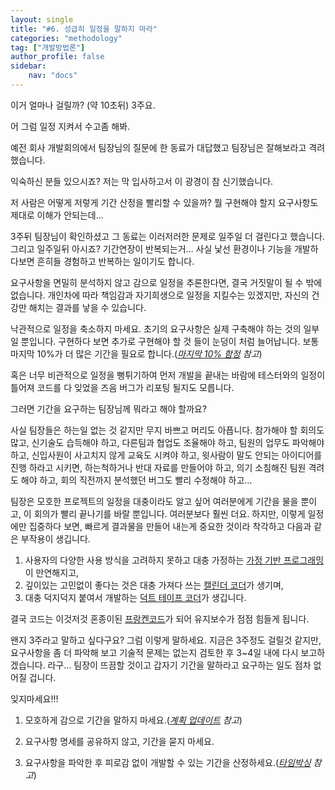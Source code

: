```yaml
---
layout: single
title: "#6. 성급히 일정을 말하지 마라"
categories: "methodology"
tag: ["개발방법론"]
author_profile: false
sidebar: 
    nav: "docs"
---
```


이거 얼마나 걸릴까? (약 10초뒤) 3주요. 

어 그럼 일정 지켜서 수고좀 해봐.  

예전 회사 개발회의에서 팀장님의 질문에 한 동료가 대답했고 팀장님은 잘해보라고 격려했습니다. 

익숙하신 분들 있으시죠? 저는 막 입사하고서 이 광경이 참 신기했습니다.  

저 사람은 어떻게 저렇게 기간 산정을 빨리할 수 있을까? 뭘 구현해야 할지 요구사항도 제대로 이해가 안되는데...

3주뒤 팀장님이 확인하셨고 그 동료는 이러저러한 문제로 일주일 더 걸린다고 했습니다. 그리고 일주일뒤 아시죠? 기간연장이 반복되는거… 사실 낯선 환경이나 기능을 개발하다보면 흔히들 경험하고 반복하는 일이기도 합니다. 

요구사항을 면밀히 분석하지 않고 감으로 일정을 추론한다면, 결국 거짓말이 될 수 밖에 없습니다. 개인차에 따라 책임감과 자기희생으로 일정을 지킬수는 있겠지만, 자신의 건강만 해치는 결과를 낳을 수 있습니다. 

낙관적으로 일정을 축소하지 마세요. 초기의 요구사항은 실제 구축해야 하는 것의 일부일 뿐입니다. 구현하다 보면 추가로 구현해야 할 것 들이 눈덩이 처럼 늘어납니다. 보통 마지막 10%가 더 많은 기간을 필요로 합니다.(*[마지막 10% 함정](https://tango1202.github.io/principle/principle-anti-pattern/#%EB%82%98%EC%81%9C-%EC%9A%B4%EC%98%81-%EA%B4%80%ED%96%89-%EB%A7%88%EC%A7%80%EB%A7%89-10-%ED%95%A8%EC%A0%95last-10-trap) 참고*)

혹은 너무 비관적으로 일정을 뻥튀기하여 먼저 개발을 끝내는 바람에 테스터와의 일정이 틀어져 코드를 다 잊었을 즈음 버그가 리포팅 될지도 모릅니다. 

그러면 기간을 요구하는 팀장님께 뭐라고 해야 할까요?  

사실 팀장들은 하는일 없는 것 같지만 무지 바쁘고 머리도 아픕니다. 참가해야 할 회의도 많고, 신기술도 습득해야 하고, 다른팀과 협업도 조율해야 하고, 팀원의 업무도 파악해야 하고, 신입사원이 사고치지 않게 교육도 시켜야 하고, 윗사람이 말도 안되는 아이디어를 진행 하라고 시키면, 하는척하거나 반대 자료를 만들어야 하고, 의기 소침해진 팀원 격려도 해야 하고, 회의 직전까지 분석했던 버그도 빨리 수정해야 하고…  

팀장은 모호한 프로젝트의 일정을 대충이라도 알고 싶어 여러분에게 기간을 물을 뿐이고, 이 회의가 빨리 끝나기를 바랄 뿐입니다. 여러분보다 훨씬 더요. 하지만, 이렇게 일정에만 집중하다 보면, 빠르게 결과물을 만들어 내는게 중요한 것이라 착각하고 다음과 같은 부작용이 생깁니다.

1. 사용자의 다양한 사용 방식을 고려하지 못하고 대충 가정하는 [가정 기반 프로그래밍](https://tango1202.github.io/principle/principle-anti-pattern/#%EB%82%98%EC%81%9C-%EC%BD%94%EB%94%A9-%EA%B4%80%ED%96%89-%EA%B0%80%EC%A0%95-%EA%B8%B0%EB%B0%98-%ED%94%84%EB%A1%9C%EA%B7%B8%EB%9E%98%EB%B0%8Dassumption-driven-programming)이 만연해지고, 
2. 깊이있는 고민없이 좋다는 것은 대충 가져다 쓰는 [캘린더 코더](https://tango1202.github.io/principle/principle-anti-pattern/#%EB%82%98%EC%81%9C-%EC%BD%94%EB%94%A9-%EA%B4%80%ED%96%89-%EC%BA%98%EB%A6%B0%EB%8D%94-%EC%BD%94%EB%8D%94calendar-coder)가 생기며,
3. 대충 덕지덕지 붙여서 개발하는 [덕트 테이프 코더](https://tango1202.github.io/principle/principle-anti-pattern/#%EB%82%98%EC%81%9C-%EC%BD%94%EB%94%A9-%EA%B4%80%ED%96%89-%EB%8D%95%ED%8A%B8-%ED%85%8C%EC%9D%B4%ED%94%84-%EC%BD%94%EB%8D%94duct-tape-coder)가 생깁니다.

결국 코드는 이것저것 혼종이된 [프랑켄코드](https://tango1202.github.io/principle/principle-anti-pattern/#%EB%82%98%EC%81%9C-%EC%BD%94%EB%94%A9-%EA%B4%80%ED%96%89-%ED%94%84%EB%9E%91%EC%BC%84%EC%BD%94%EB%93%9Cfrankencode)가 되어 유지보수가 점점 힘들게 됩니다.

왠지 3주라고 말하고 싶다구요? 그럼 이렇게 말하세요. 지금은 3주정도 걸릴것 같지만, 요구사항을 좀 더 파악해 보고 기술적 문제는 없는지 검토한 후 3~4일 내에 다시 보고하겠습니다. 라구… 팀장이 뜨끔할 것이고 갑자기 기간을 말하라고 요구하는 일도 점차 없어질 겁니다. 


 잊지마세요!!!  
 
 1. 모호하게 감으로 기간을 말하지 마세요.(*[계획 업데이트](https://tango1202.github.io/principle/principle-practices/#%EC%A2%8B%EC%9D%80-%EC%A0%9C%ED%92%88---%EC%9D%BC%EC%A0%95-%EA%B3%84%ED%9A%8D-%EC%97%85%EB%8D%B0%EC%9D%B4%ED%8A%B8update-the-plan) 참고*)

 2. 요구사항 명세를 공유하지 않고, 기간을 묻지 마세요.
 
 2. 요구사항을 파악한 후 피로감 없이 개발할 수 있는 기간을 산정하세요.(*[타임박싱](https://tango1202.github.io/principle/principle-practices/#%EC%A2%8B%EC%9D%80-%EC%A0%9C%ED%92%88---%EC%9D%BC%EC%A0%95-%ED%83%80%EC%9E%84%EB%B0%95%EC%8B%B1timeboxing) 참고*)
